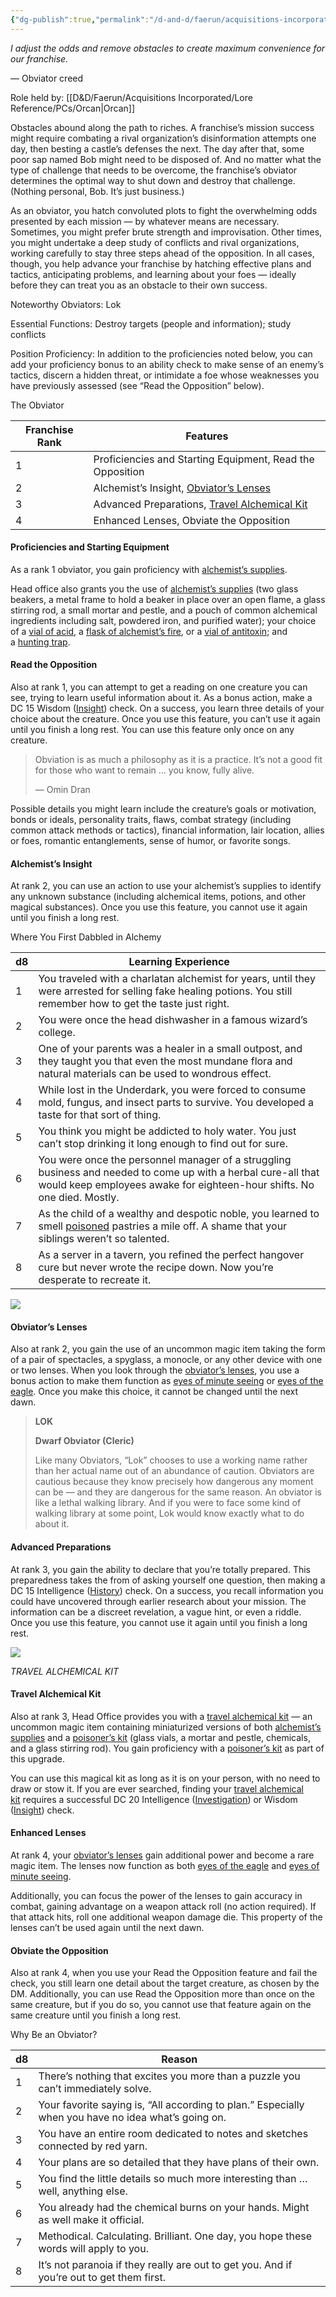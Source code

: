 ```yaml
---
{"dg-publish":true,"permalink":"/d-and-d/faerun/acquisitions-incorporated/player-viewable/franchise-management/onboarding-packets/occultant/"}
---
```


_I adjust the odds and remove obstacles to create maximum convenience for our franchise._

— Obviator creed

Role held by: [[D&D/Faerun/Acquisitions Incorporated/Lore Reference/PCs/Orcan\|Orcan]]

Obstacles abound along the path to riches. A franchise’s mission success might require combating a rival organization’s disinformation attempts one day, then besting a castle’s defenses the next. The day after that, some poor sap named Bob might need to be disposed of. And no matter what the type of challenge that needs to be overcome, the franchise’s obviator determines the optimal way to shut down and destroy that challenge. (Nothing personal, Bob. It’s just business.)

As an obviator, you hatch convoluted plots to fight the overwhelming odds presented by each mission — by whatever means are necessary. Sometimes, you might prefer brute strength and improvisation. Other times, you might undertake a deep study of conflicts and rival organizations, working carefully to stay three steps ahead of the opposition. In all cases, though, you help advance your franchise by hatching effective plans and tactics, anticipating problems, and learning about your foes — ideally before they can treat you as an obstacle to their own success.

Noteworthy Obviators: Lok

Essential Functions: Destroy targets (people and information); study conflicts

Position Proficiency: In addition to the proficiencies noted below, you can add your proficiency bonus to an ability check to make sense of an enemy’s tactics, discern a hidden threat, or intimidate a foe whose weaknesses you have previously assessed (see “Read the Opposition” below).

The Obviator

|Franchise Rank|Features|
|---|---|
|1|Proficiencies and Starting Equipment, Read the Opposition|
|2|Alchemist’s Insight, [Obviator’s Lenses](https://www.dndbeyond.com/magic-items/704032-obviators-lenses)|
|3|Advanced Preparations, [Travel Alchemical Kit](https://www.dndbeyond.com/magic-items/704043-travel-alchemical-kit)|
|4|Enhanced Lenses, Obviate the Opposition|

#### [](https://www.dndbeyond.com/sources/dnd/ai/growing-your-franchise#ProficienciesandStartingEquipment6)Proficiencies and Starting Equipment

As a rank 1 obviator, you gain proficiency with [alchemist’s supplies](https://www.dndbeyond.com/equipment/102-alchemists-supplies).

Head office also grants you the use of [alchemist’s supplies](https://www.dndbeyond.com/equipment/102-alchemists-supplies) (two glass beakers, a metal frame to hold a beaker in place over an open flame, a glass stirring rod, a small mortar and pestle, and a pouch of common alchemical ingredients including salt, powdered iron, and purified water); your choice of a [vial of acid](https://www.dndbeyond.com/equipment/18-acid-vial), a [flask of alchemist’s fire](https://www.dndbeyond.com/equipment/19-alchemists-fire-flask), or a [vial of antitoxin](https://www.dndbeyond.com/equipment/204-antitoxin); and a [hunting trap](https://www.dndbeyond.com/equipment/52-hunting-trap).

#### [](https://www.dndbeyond.com/sources/dnd/ai/growing-your-franchise#ReadtheOpposition)Read the Opposition

Also at rank 1, you can attempt to get a reading on one creature you can see, trying to learn useful information about it. As a bonus action, make a DC 15 Wisdom ([Insight](https://www.dndbeyond.com/sources/dnd/free-rules/playing-the-game#Skills)) check. On a success, you learn three details of your choice about the creature. Once you use this feature, you can’t use it again until you finish a long rest. You can use this feature only once on any creature.

> Obviation is as much a philosophy as it is a practice. It’s not a good fit for those who want to remain … you know, fully alive.
> 
> — Omin Dran

Possible details you might learn include the creature’s goals or motivation, bonds or ideals, personality traits, flaws, combat strategy (including common attack methods or tactics), financial information, lair location, allies or foes, romantic entanglements, sense of humor, or favorite songs.

#### [](https://www.dndbeyond.com/sources/dnd/ai/growing-your-franchise#AlchemistsInsight)Alchemist’s Insight

At rank 2, you can use an action to use your alchemist’s supplies to identify any unknown substance (including alchemical items, potions, and other magical substances). Once you use this feature, you cannot use it again until you finish a long rest.

Where You First Dabbled in Alchemy

|d8|Learning Experience|
|---|---|
|1|You traveled with a charlatan alchemist for years, until they were arrested for selling fake healing potions. You still remember how to get the taste just right.|
|2|You were once the head dishwasher in a famous wizard’s college.|
|3|One of your parents was a healer in a small outpost, and they taught you that even the most mundane flora and natural materials can be used to wondrous effect.|
|4|While lost in the Underdark, you were forced to consume mold, fungus, and insect parts to survive. You developed a taste for that sort of thing.|
|5|You think you might be addicted to holy water. You just can’t stop drinking it long enough to find out for sure.|
|6|You were once the personnel manager of a struggling business and needed to come up with a herbal cure-all that would keep employees awake for eighteen-hour shifts. No one died. Mostly.|
|7|As the child of a wealthy and despotic noble, you learned to smell [poisoned](https://www.dndbeyond.com/sources/dnd/free-rules/rules-glossary#PoisonedCondition) pastries a mile off. A shame that your siblings weren’t so talented.|
|8|As a server in a tavern, you refined the perfect hangover cure but never wrote the recipe down. Now you’re desperate to recreate it.|

[![](https://www.dndbeyond.com/attachments/thumbnails/5/589/420/543/02-15.png)](https://www.dndbeyond.com/attachments/5/589/02-15.png)

#### [](https://www.dndbeyond.com/sources/dnd/ai/growing-your-franchise#ObviatorsLenses)Obviator’s Lenses

Also at rank 2, you gain the use of an uncommon magic item taking the form of a pair of spectacles, a spyglass, a monocle, or any other device with one or two lenses. When you look through the [obviator’s lenses](https://www.dndbeyond.com/magic-items/704032-obviators-lenses), you use a bonus action to make them function as [eyes of minute seeing](https://www.dndbeyond.com/magic-items/4634-eyes-of-minute-seeing) or [eyes of the eagle](https://www.dndbeyond.com/magic-items/4635-eyes-of-the-eagle). Once you make this choice, it cannot be changed until the next dawn.

> **LOK**
> 
> **Dwarf Obviator (Cleric)**
> 
> Like many Obviators, “Lok” chooses to use a working name rather than her actual name out of an abundance of caution. Obviators are cautious because they know precisely how dangerous any moment can be — and they are dangerous for the same reason. An obviator is like a lethal walking library. And if you were to face some kind of walking library at some point, Lok would know exactly what to do about it.

#### [](https://www.dndbeyond.com/sources/dnd/ai/growing-your-franchise#AdvancedPreparations)Advanced Preparations

At rank 3, you gain the ability to declare that you’re totally prepared. This preparedness takes the from of asking yourself one question, then making a DC 15 Intelligence ([History](https://www.dndbeyond.com/sources/dnd/free-rules/playing-the-game#Skills)) check. On a success, you recall information you could have uncovered through earlier research about your mission. The information can be a discreet revelation, a vague hint, or even a riddle. Once you use this feature, you cannot use it again until you finish a long rest.

[![](https://www.dndbeyond.com/attachments/thumbnails/5/590/420/392/02-16.png)](https://www.dndbeyond.com/attachments/5/590/02-16.png)

_TRAVEL ALCHEMICAL KIT_

#### [](https://www.dndbeyond.com/sources/dnd/ai/growing-your-franchise#TravelAlchemicalKit)Travel Alchemical Kit

Also at rank 3, Head Office provides you with a [travel alchemical kit](https://www.dndbeyond.com/magic-items/704043-travel-alchemical-kit) — an uncommon magic item containing miniaturized versions of both [alchemist’s supplies](https://www.dndbeyond.com/equipment/102-alchemists-supplies) and a [poisoner’s kit](https://www.dndbeyond.com/equipment/125-poisoners-kit) (glass vials, a mortar and pestle, chemicals, and a glass stirring rod). You gain proficiency with a [poisoner’s kit](https://www.dndbeyond.com/equipment/125-poisoners-kit) as part of this upgrade.

You can use this magical kit as long as it is on your person, with no need to draw or stow it. If you are ever searched, finding your [travel alchemical kit](https://www.dndbeyond.com/magic-items/704043-travel-alchemical-kit) requires a successful DC 20 Intelligence ([Investigation](https://www.dndbeyond.com/sources/dnd/free-rules/playing-the-game#Skills)) or Wisdom ([Insight](https://www.dndbeyond.com/sources/dnd/free-rules/playing-the-game#Skills)) check.

#### [](https://www.dndbeyond.com/sources/dnd/ai/growing-your-franchise#EnhancedLenses)Enhanced Lenses

At rank 4, your [obviator’s lenses](https://www.dndbeyond.com/magic-items/704032-obviators-lenses) gain additional power and become a rare magic item. The lenses now function as both [eyes of the eagle](https://www.dndbeyond.com/magic-items/4635-eyes-of-the-eagle) and [eyes of minute seeing](https://www.dndbeyond.com/magic-items/4634-eyes-of-minute-seeing).

Additionally, you can focus the power of the lenses to gain accuracy in combat, gaining advantage on a weapon attack roll (no action required). If that attack hits, roll one additional weapon damage die. This property of the lenses can’t be used again until the next dawn.

#### [](https://www.dndbeyond.com/sources/dnd/ai/growing-your-franchise#ObviatetheOpposition)Obviate the Opposition

Also at rank 4, when you use your Read the Opposition feature and fail the check, you still learn one detail about the target creature, as chosen by the DM. Additionally, you can use Read the Opposition more than once on the same creature, but if you do so, you cannot use that feature again on the same creature until you finish a long rest.

Why Be an Obviator?

| d8  | Reason                                                                                              |
| --- | --------------------------------------------------------------------------------------------------- |
| 1   | There’s nothing that excites you more than a puzzle you can’t immediately solve.                    |
| 2   | Your favorite saying is, “All according to plan.” Especially when you have no idea what’s going on. |
| 3   | You have an entire room dedicated to notes and sketches connected by red yarn.                      |
| 4   | Your plans are so detailed that they have plans of their own.                                       |
| 5   | You find the little details so much more interesting than … well, anything else.                    |
| 6   | You already had the chemical burns on your hands. Might as well make it official.                   |
| 7   | Methodical. Calculating. Brilliant. One day, you hope these words will apply to you.                |
| 8   | It’s not paranoia if they really are out to get you. And if you’re out to get them first.           |